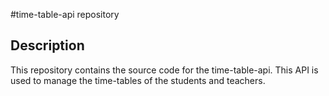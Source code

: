 #time-table-api repository

## Description
This repository contains the source code for the time-table-api. This API is used to manage the time-tables of the students and teachers.
